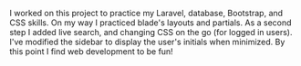 I worked on this project to practice my Laravel, database, Bootstrap, and CSS skills.
On my way I practiced blade's layouts and partials.
As a second step I added live search, and changing CSS on the go (for logged in users).
I've modified the sidebar to display the user's initials when minimized.
By this point I find web development to be fun!
